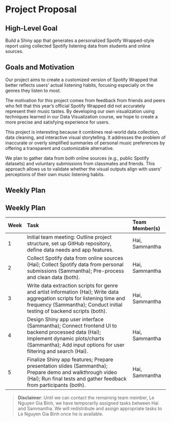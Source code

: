 # Project Proposal

## High-Level Goal
Build a Shiny app that generates a personalized Spotify Wrapped-style report using collected Spotify listening data from students and online sources.

## Goals and Motivation
Our project aims to create a customized version of Spotify Wrapped that better reflects users' actual listening habits, focusing especially on the genres they listen to most.

The motivation for this project comes from feedback from friends and peers who felt that this year’s official Spotify Wrapped did not accurately represent their music tastes. By developing our own visualization using techniques learned in our Data Visualization course, we hope to create a more precise and satisfying experience for users.

This project is interesting because it combines real-world data collection, data cleaning, and interactive visual storytelling. It addresses the problem of inaccurate or overly simplified summaries of personal music preferences by offering a transparent and customizable alternative.

We plan to gather data from both online sources (e.g., public Spotify datasets) and voluntary submissions from classmates and friends. This approach allows us to validate whether the visual outputs align with users’ perceptions of their own music listening habits.

## Weekly Plan

## Weekly Plan

| Week | Task | Team Member(s) |
|:---|:---|:---|
| 1 | Initial team meeting: Outline project structure, set up GitHub repository, define data needs and app features. | Hai, Sammantha |
| 2 | Collect Spotify data from online sources (Hai); Collect Spotify data from personal submissions (Sammantha); Pre-process and clean data (both). | Hai, Sammantha |
| 3 | Write data extraction scripts for genre and artist information (Hai); Write data aggregation scripts for listening time and frequency (Sammantha); Conduct initial testing of backend scripts (both). | Hai, Sammantha |
| 4 | Design Shiny app user interface (Sammantha); Connect frontend UI to backend processed data (Hai); Implement dynamic plots/charts (Sammantha); Add input options for user filtering and search (Hai). | Hai, Sammantha |
| 5 | Finalize Shiny app features; Prepare presentation slides (Sammantha); Prepare demo and walkthrough video (Hai); Run final tests and gather feedback from participants (both). | Hai, Sammantha |

> **Disclaimer**: Until we can contact the remaining team member, Le Nguyen Gia Binh, we have temporarily assigned tasks between Hai and Sammantha. We will redistribute and assign appropriate tasks to Le Nguyen Gia Binh once he is available.
